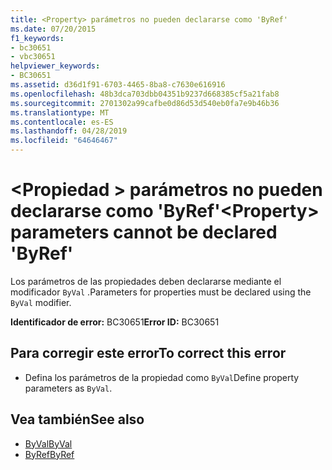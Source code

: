 ```yaml
---
title: <Property> parámetros no pueden declararse como 'ByRef'
ms.date: 07/20/2015
f1_keywords:
- bc30651
- vbc30651
helpviewer_keywords:
- BC30651
ms.assetid: d36d1f91-6703-4465-8ba8-c7630e616916
ms.openlocfilehash: 48b3dca703dbb04351b9237d668385cf5a21fab8
ms.sourcegitcommit: 2701302a99cafbe0d86d53d540eb0fa7e9b46b36
ms.translationtype: MT
ms.contentlocale: es-ES
ms.lasthandoff: 04/28/2019
ms.locfileid: "64646467"
---
```

# <a name="property-parameters-cannot-be-declared-byref"></a><span data-ttu-id="b4ee8-102">\<Propiedad > parámetros no pueden declararse como 'ByRef'</span><span class="sxs-lookup"><span data-stu-id="b4ee8-102">\<Property> parameters cannot be declared 'ByRef'</span></span>
<span data-ttu-id="b4ee8-103">Los parámetros de las propiedades deben declararse mediante el modificador `ByVal` .</span><span class="sxs-lookup"><span data-stu-id="b4ee8-103">Parameters for properties must be declared using the `ByVal` modifier.</span></span>  
  
 <span data-ttu-id="b4ee8-104">**Identificador de error:** BC30651</span><span class="sxs-lookup"><span data-stu-id="b4ee8-104">**Error ID:** BC30651</span></span>  
  
## <a name="to-correct-this-error"></a><span data-ttu-id="b4ee8-105">Para corregir este error</span><span class="sxs-lookup"><span data-stu-id="b4ee8-105">To correct this error</span></span>  
  
- <span data-ttu-id="b4ee8-106">Defina los parámetros de la propiedad como `ByVal`</span><span class="sxs-lookup"><span data-stu-id="b4ee8-106">Define property parameters as `ByVal`.</span></span>  
  
## <a name="see-also"></a><span data-ttu-id="b4ee8-107">Vea también</span><span class="sxs-lookup"><span data-stu-id="b4ee8-107">See also</span></span>

- [<span data-ttu-id="b4ee8-108">ByVal</span><span class="sxs-lookup"><span data-stu-id="b4ee8-108">ByVal</span></span>](../../visual-basic/language-reference/modifiers/byval.md)
- [<span data-ttu-id="b4ee8-109">ByRef</span><span class="sxs-lookup"><span data-stu-id="b4ee8-109">ByRef</span></span>](../../visual-basic/language-reference/modifiers/byref.md)
